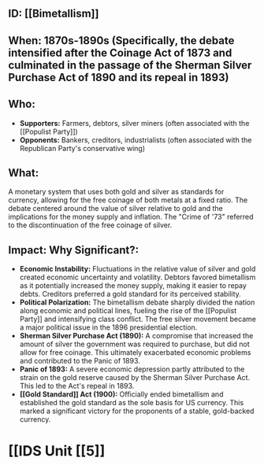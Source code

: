 ## ID: [[Bimetallism]]

## When: 1870s-1890s (Specifically, the debate intensified after the Coinage Act of 1873 and culminated in the passage of the Sherman Silver Purchase Act of 1890 and its repeal in 1893)

## Who: 
* **Supporters:** Farmers, debtors, silver miners (often associated with the [[Populist Party]])
* **Opponents:** Bankers, creditors, industrialists (often associated with the Republican Party's conservative wing)

## What: 
A monetary system that uses both gold and silver as standards for currency, allowing for the free coinage of both metals at a fixed ratio.  The debate centered around the value of silver relative to gold and the implications for the money supply and inflation. The "Crime of '73" referred to the discontinuation of the free coinage of silver.

## Impact: Why Significant?:
* **Economic Instability:** Fluctuations in the relative value of silver and gold created economic uncertainty and volatility.  Debtors favored bimetallism as it potentially increased the money supply, making it easier to repay debts. Creditors preferred a gold standard for its perceived stability.
* **Political Polarization:** The bimetallism debate sharply divided the nation along economic and political lines, fueling the rise of the [[Populist Party]] and intensifying class conflict. The free silver movement became a major political issue in the 1896 presidential election.
* **Sherman Silver Purchase Act (1890):** A compromise that increased the amount of silver the government was required to purchase, but did not allow for free coinage.  This ultimately exacerbated economic problems and contributed to the Panic of 1893.
* **Panic of 1893:** A severe economic depression partly attributed to the strain on the gold reserve caused by the Sherman Silver Purchase Act. This led to the Act's repeal in 1893.
* **[[Gold Standard]] Act (1900):**  Officially ended bimetallism and established the gold standard as the sole basis for US currency.  This marked a significant victory for the proponents of a stable, gold-backed currency.

# [[IDS Unit [[5]]
